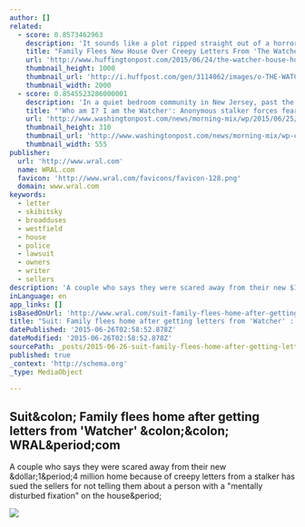 ```yaml
---
author: []
related:
  - score: 0.8573462963
    description: 'It sounds like a plot ripped straight out of a horror film, but for one family and their three young kids, the anonymous man who refered to himself as "The Watcher" and sent terrifying letters about the new house they moved into is decidedly real.'
    title: "Family Flees New House Over Creepy Letters From 'The Watcher'"
    url: 'http://www.huffingtonpost.com/2015/06/24/the-watcher-house-home-letters-westfield_n_7656620.html'
    thumbnail_height: 1000
    thumbnail_url: 'http://i.huffpost.com/gen/3114062/images/o-THE-WATCHER-facebook.jpg'
    thumbnail_width: 2000
  - score: 0.8545523286000001
    description: 'In a quiet bedroom community in New Jersey, past the quaint mom-and-pop shops that line downtown, a million-dollar dream home buried behind decades-old trees sits empty. The new owners who bought it last summer are scared to move in and no one else seems to want to live there either - because someone claims to be watching it.'
    title: "'Who am I? I am the Watcher': Anonymous stalker forces fearful family from million-dollar home"
    url: 'http://www.washingtonpost.com/news/morning-mix/wp/2015/06/25/who-am-i-i-am-the-watcher-anonymous-stalker-forces-fearful-family-from-million-dollar-home/'
    thumbnail_height: 310
    thumbnail_url: 'http://www.washingtonpost.com/news/morning-mix/wp-content/uploads/sites/21/2015/06/house.jpg'
    thumbnail_width: 555
publisher:
  url: 'http://www.wral.com'
  name: WRAL.com
  favicon: 'http://www.wral.com/favicons/favicon-128.png'
  domain: www.wral.com
keywords:
  - letter
  - skibitsky
  - broadduses
  - westfield
  - house
  - police
  - lawsuit
  - owners
  - writer
  - sellers
description: 'A couple who says they were scared away from their new $1.4 million home because of creepy letters from a stalker has sued the sellers for not telling them about a person with a "mentally disturbed fixation" on the house.'
inLanguage: en
app_links: []
isBasedOnUrl: 'http://www.wral.com/suit-family-flees-home-after-getting-letters-from-watcher-/14738068/'
title: "Suit: Family flees home after getting letters from 'Watcher' :: WRAL.com"
datePublished: '2015-06-26T02:58:52.878Z'
dateModified: '2015-06-26T02:58:52.878Z'
sourcePath: _posts/2015-06-26-suit-family-flees-home-after-getting-letters-from-watcher.md
published: true
_context: 'http://schema.org'
_type: MediaObject

---
```

<article style=""><h1>Suit&amp;colon; Family flees home after getting letters from 'Watcher' &amp;colon;&amp;colon; WRAL&amp;period;com</h1><p>A couple who says they were scared away from their new &amp;dollar;1&amp;period;4 million home because of creepy letters from a stalker has sued the sellers for not telling them about a person with a "mentally disturbed fixation" on the house&amp;period;</p><img src="http://wwwcache.wral.com/presentation/v3/images/content/social/open_graph/wralcom-app_1900x1000.jpeg" /></article>